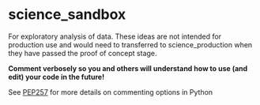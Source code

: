 # science_sandbox
For exploratory analysis of data. These ideas are not intended for production use and would need to transferred to science_production when they have passed the proof of concept stage.

**Comment verbosely so you and others will understand how to use (and edit) your code in the future!**

See [PEP257](http://legacy.python.org/dev/peps/pep-0257/) for more details on commenting options in Python
